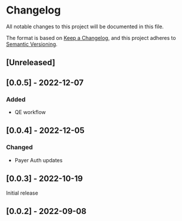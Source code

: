# Changelog

All notable changes to this project will be documented in this file.

The format is based on [Keep a Changelog](https://keepachangelog.com/en/1.0.0/),
and this project adheres to [Semantic Versioning](https://semver.org/spec/v2.0.0.html).

## [Unreleased]

## [0.0.5] - 2022-12-07

### Added
- QE workflow

## [0.0.4] - 2022-12-05

### Changed
- Payer Auth updates

## [0.0.3] - 2022-10-19

Initial release

## [0.0.2] - 2022-09-08
